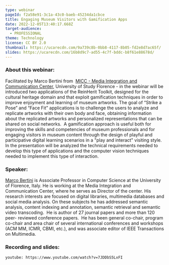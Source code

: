 ```yaml
---
type: webinar
pageId: f2a58e91-3c1a-43c0-baeb-45234da1cbce
title: Engaging Museum Visitors with Gamification Apps
date: 2022-12-05T13:40:17.668Z
target-audience:
  - PROFESSIONAL
theme: Technology
license: CC BY 2.0
thumbnail: https://ucarecdn.com/9a739c8b-0bb8-4117-8b05-fd2e8d7ac65f/
slides: https://ucarecdn.com/16b8d9c7-ad55-4c7f-bddc-b8f61e88678d/
---
```

### About this webinar:

Facilitated by Marco Bertini from  [MICC - Media Integration and Communication Center](https://www.micc.unifi.it),  University of Study Florence - in the webinar will be introduced two applications of the ReinHerit Toolkit, designed for the cultural heritage domain and that exploit gamification techniques in order to improve enjoyment and learning of museum artworks. The goal of “Strike a Pose” and “Face Fit” applications is to challenge the users to analyze and replicate artworks with their own body and face, obtaining information about the replicated artworks and personalized representations that can be shared on social networks.  A gamification approach is useful both for improving the skills and competencies of museum professionals and for engaging visitors in museum content through the design of playful and participative digital learning scenarios in a "play and interact" visiting style. In the presentation will be analyzed the technical requirements needed to develop this type of applications and the computer vision techniques needed to implement this type of interaction.

### Speaker:

[Marco Bertini](https://www.micc.unifi.it/people/marco-bertini/) is Associate Professor in Computer Science at the University of Florence, Italy. He is working at the Media Integration and Communication Center, where he serves as Director of the center. His research interests are focused on digital libraries, multimedia databases and social media analysis. On these subjects he has addressed semantic analysis, content indexing and annotation, semantic retrieval and semantic video transcoding.  He is author of 27 journal papers and more than 120 peer- reviewed conference papers.  He has been general co-chair, program co-chair and area chair of several international conferences and workshops (ACM MM, ICMR, CBMI, etc.), and was associate editor of IEEE Transactions on Multimedia.

### R﻿ecording and slides:

`youtube: https://www.youtube.com/watch?v=7JDDbS5LxFI`